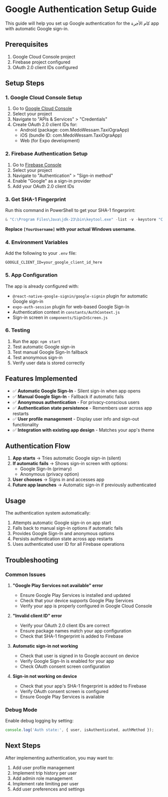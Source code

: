 # Google Authentication Setup Guide

This guide will help you set up Google authentication for the كام الأجرة app with automatic Google sign-in.

## Prerequisites

1. Google Cloud Console project
2. Firebase project configured
3. OAuth 2.0 client IDs configured

## Setup Steps

### 1. Google Cloud Console Setup

1. Go to [Google Cloud Console](https://console.cloud.google.com/)
2. Select your project
3. Navigate to "APIs & Services" > "Credentials"
4. Create OAuth 2.0 client IDs for:
   - Android (package: com.MedoWessam.TaxiOgraApp)
   - iOS (bundle ID: com.MedoWessam.TaxiOgraApp)
   - Web (for Expo development)

### 2. Firebase Authentication Setup

1. Go to [Firebase Console](https://console.firebase.google.com/)
2. Select your project
3. Navigate to "Authentication" > "Sign-in method"
4. Enable "Google" as a sign-in provider
5. Add your OAuth 2.0 client IDs

### 3. Get SHA-1 Fingerprint

Run this command in PowerShell to get your SHA-1 fingerprint:

```powershell
& "C:\Program Files\Java\jdk-23\bin\keytool.exe" -list -v -keystore "C:\Users\[YourUsername]\.android\debug.keystore" -alias androiddebugkey -storepass android -keypass android
```

**Replace `[YourUsername]` with your actual Windows username.**

### 4. Environment Variables

Add the following to your `.env` file:

```env
GOOGLE_CLIENT_ID=your_google_client_id_here
```

### 5. App Configuration

The app is already configured with:
- `@react-native-google-signin/google-signin` plugin for automatic Google sign-in
- `expo-auth-session` plugin for web-based Google Sign-In
- Authentication context in `constants/AuthContext.js`
- Sign-in screen in `components/SignInScreen.js`

### 6. Testing

1. Run the app: `npm start`
2. Test automatic Google sign-in
3. Test manual Google Sign-In fallback
4. Test anonymous sign-in
5. Verify user data is stored correctly

## Features Implemented

- ✅ **Automatic Google Sign-In** - Silent sign-in when app opens
- ✅ **Manual Google Sign-In** - Fallback if automatic fails
- ✅ **Anonymous authentication** - For privacy-conscious users
- ✅ **Authentication state persistence** - Remembers user across app restarts
- ✅ **User profile management** - Display user info and sign-out functionality
- ✅ **Integration with existing app design** - Matches your app's theme

## Authentication Flow

1. **App starts** → Tries automatic Google sign-in (silent)
2. **If automatic fails** → Shows sign-in screen with options:
   - Google Sign-In (primary)
   - Anonymous (privacy option)
3. **User chooses** → Signs in and accesses app
4. **Future app launches** → Automatic sign-in if previously authenticated

## Usage

The authentication system automatically:
1. Attempts automatic Google sign-in on app start
2. Falls back to manual sign-in options if automatic fails
3. Provides Google Sign-In and anonymous options
4. Persists authentication state across app restarts
5. Uses authenticated user ID for all Firebase operations

## Troubleshooting

### Common Issues

1. **"Google Play Services not available" error**
   - Ensure Google Play Services is installed and updated
   - Check that your device supports Google Play Services
   - Verify your app is properly configured in Google Cloud Console

2. **"Invalid client ID" error**
   - Verify your OAuth 2.0 client IDs are correct
   - Ensure package names match your app configuration
   - Check that SHA-1 fingerprint is added to Firebase

3. **Automatic sign-in not working**
   - Check that user is signed in to Google account on device
   - Verify Google Sign-In is enabled for your app
   - Check OAuth consent screen configuration

4. **Sign-in not working on device**
   - Check that your app's SHA-1 fingerprint is added to Firebase
   - Verify OAuth consent screen is configured
   - Ensure Google Play Services is available

### Debug Mode

Enable debug logging by setting:
```javascript
console.log('Auth state:', { user, isAuthenticated, authMethod });
```

## Next Steps

After implementing authentication, you may want to:
1. Add user profile management
2. Implement trip history per user
3. Add admin role management
4. Implement rate limiting per user
5. Add user preferences and settings 